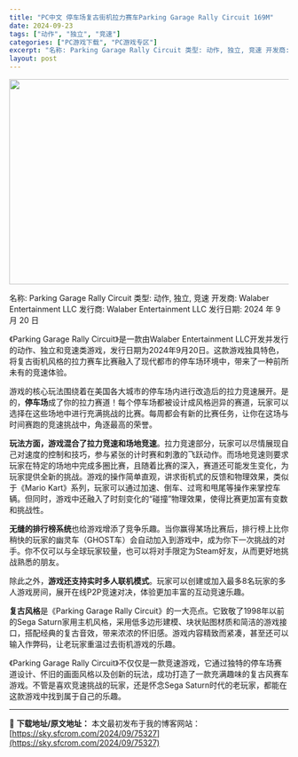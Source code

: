 ```yaml
---
title: "PC中文 停车场复古街机拉力赛车Parking Garage Rally Circuit 169M"
date: 2024-09-23
tags: ["动作", "独立", "竞速"]
categories: ["PC游戏下载", "PC游戏专区"]
excerpt: "名称: Parking Garage Rally Circuit 类型: 动作, 独立, 竞速 开发商: Walaber Entertainment LLC 发行商: Walaber Entertainment LLC 发行日期: 2024 年 9 月 20 日 《Parking Garage Ra&hellip;"
layout: post
---
```


<img class="aligncenter size-full wp-image-75330" src="https://sky.sfcrom.com/wp-content/uploads/2024/09/2024092306205579.webp" alt="" width="660" height="370" />

名称: Parking Garage Rally Circuit
类型: 动作, 独立, 竞速
开发商: Walaber Entertainment LLC
发行商: Walaber Entertainment LLC
发行日期: 2024 年 9 月 20 日

《Parking Garage Rally Circuit》是一款由Walaber Entertainment LLC开发并发行的动作、独立和竞速类游戏，发行日期为2024年9月20日。这款游戏独具特色，将复古街机风格的拉力赛车比赛融入了现代都市的停车场环境中，带来了一种前所未有的竞速体验。

游戏的核心玩法围绕着在美国各大城市的停车场内进行改造后的拉力竞速展开。是的，<strong>停车场</strong>成了你的拉力赛道！每个停车场都被设计成风格迥异的赛道，玩家可以选择在这些场地中进行充满挑战的比赛。每周都会有新的比赛任务，让你在这场与时间赛跑的竞速挑战中，角逐最高的荣誉。

<strong>玩法方面，游戏混合了拉力竞速和场地竞速</strong>。拉力竞速部分，玩家可以尽情展现自己对速度的控制和技巧，参与紧张的计时赛和刺激的飞跃动作。而场地竞速则要求玩家在特定的场地中完成多圈比赛，且随着比赛的深入，赛道还可能发生变化，为玩家提供全新的挑战。游戏的操作简单直观，讲求街机式的反馈和物理效果，类似于《Mario Kart》系列，玩家可以通过加速、倒车、过弯和甩尾等操作来掌控车辆。但同时，游戏中还融入了时刻变化的“碰撞”物理效果，使得比赛更加富有变数和挑战性。

<strong>无缝的排行榜系统</strong>也给游戏增添了竞争乐趣。当你赢得某场比赛后，排行榜上比你稍快的玩家的幽灵车（GHOST车）会自动加入到游戏中，成为你下一次挑战的对手。你不仅可以与全球玩家较量，也可以将对手限定为Steam好友，从而更好地挑战熟悉的朋友。

除此之外，<strong>游戏还支持实时多人联机模式</strong>。玩家可以创建或加入最多8名玩家的多人游戏房间，展开在线P2P竞速对决，体验更加丰富的互动竞速乐趣。

<strong>复古风格</strong>是《Parking Garage Rally Circuit》的一大亮点。它致敬了1998年以前的Sega Saturn家用主机风格，采用低多边形建模、块状贴图材质和简洁的游戏接口，搭配经典的复古音效，带来浓浓的怀旧感。游戏内容精致而紧凑，甚至还可以输入作弊码，让老玩家重温过去街机游戏的乐趣。

《Parking Garage Rally Circuit》不仅仅是一款竞速游戏，它通过独特的停车场赛道设计、怀旧的画面风格以及创新的玩法，成功打造了一款充满趣味的复古风赛车游戏。不管是喜欢竞速挑战的玩家，还是怀念Sega Saturn时代的老玩家，都能在这款游戏中找到属于自己的乐趣。

---
📖 **下载地址/原文地址：** 本文最初发布于我的博客网站：[https://sky.sfcrom.com/2024/09/75327](https://sky.sfcrom.com/2024/09/75327)
